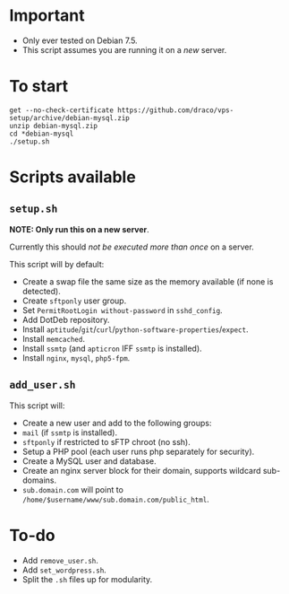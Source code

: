# Important
- Only ever tested on Debian 7.5.
- This script assumes you are running it on a *new* server.

# To start
```
get --no-check-certificate https://github.com/draco/vps-setup/archive/debian-mysql.zip
unzip debian-mysql.zip
cd *debian-mysql
./setup.sh
```

# Scripts available

## `setup.sh`
**NOTE: Only run this on a new server**.

Currently this should _not be executed more than once_ on a server.

This script will by default:
- Create a swap file the same size as the memory available (if none is detected).
- Create `sftponly` user group.
- Set `PermitRootLogin without-password` in `sshd_config`.
- Add DotDeb repository.
- Install `aptitude`/`git`/`curl`/`python-software-properties`/`expect`.
- Install `memcached`.
- Install `ssmtp` (and `apticron` IFF `ssmtp` is installed).
- Install `nginx`, `mysql`, `php5-fpm`.

## `add_user.sh`
This script will:
- Create a new user and add to the following groups:
 - `mail` (if `ssmtp` is installed).
 - `sftponly` if restricted to sFTP chroot (no ssh).
- Setup a PHP pool (each user runs php separately for security).
- Create a MySQL user and database.
- Create an nginx server block for their domain, supports wildcard sub-domains.
 - `sub.domain.com` will point to `/home/$username/www/sub.domain.com/public_html`.

# To-do
- Add `remove_user.sh`.
- Add `set_wordpress.sh`.
- Split the `.sh` files up for modularity.
